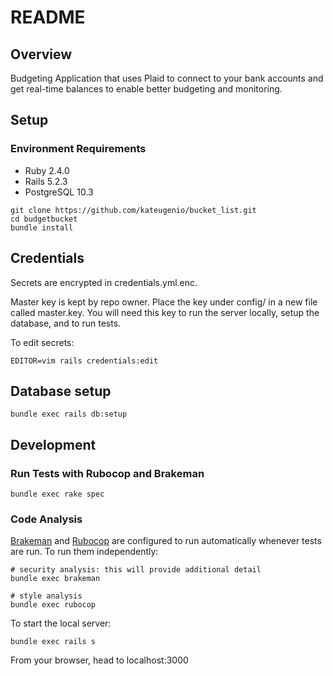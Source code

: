 # README

## Overview

Budgeting Application that uses Plaid to connect to your bank accounts and get real-time balances to enable better budgeting and monitoring.

## Setup

### Environment Requirements
* Ruby 2.4.0
* Rails 5.2.3
* PostgreSQL 10.3
```
git clone https://github.com/kateugenio/bucket_list.git
cd budgetbucket
bundle install
```

## Credentials
Secrets are encrypted in credentials.yml.enc.

Master key is kept by repo owner. Place the key under config/ in a new file called master.key. You will need this key to run the server locally, setup the database, and to run tests.

To edit secrets:
```
EDITOR=vim rails credentials:edit
```

## Database setup

```
bundle exec rails db:setup
```

## Development

### Run Tests with Rubocop and Brakeman
```
bundle exec rake spec
```

### Code Analysis
[Brakeman](https://github.com/presidentbeef/brakeman) and [Rubocop](https://github.com/bbatsov/rubocop) are configured to run automatically whenever tests are run. To run them independently:

```
# security analysis: this will provide additional detail
bundle exec brakeman

# style analysis
bundle exec rubocop
```

To start the local server:
```
bundle exec rails s
```
From your browser, head to localhost:3000